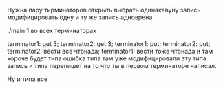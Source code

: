 Нужна пару тирминаторов открыть выбрать одинакавуйу запись модифицировать одну и ту же запись адноврена

./main 1 во всех терминаторах

terminator1: get 3;
terminator2: get 3;
terminator1: put;
terminator2: put;
terminator2: вести все чтонада;
terminator1: вести тоже чтонада и там короче будет типа ошибка 
             типа там уже модифицировали эту типа запись и типа 
             перепишет на то что ты в первом терминаторе написал.

Ну и типа все
